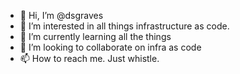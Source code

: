 - 👋 Hi, I’m @dsgraves
- 👀 I’m interested in all things infrastructure as code.
- 🌱 I’m currently learning all the things
- 💞️ I’m looking to collaborate on infra as code
- 📫 How to reach me.  Just whistle.  

<!---
dsgraves/dsgraves is a ✨ special ✨ repository because its `README.md` (this file) appears on your GitHub profile.
You can click the Preview link to take a look at your changes.
--->
